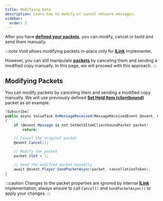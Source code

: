 ```yaml
---
title: Modifying Data
description: Learn how to modify or cancel network messages.
sidebar:
  order: 2
---
```


After you have [**defined your packets**](/developing-plugins/network/packets), you can modify, cancel or build and send them manually.

:::note
Void allows modifying packets in-place only for [**ILink**](/developing-plugins/network/links) implementer.

However, you can still manipulate [**packets**](/developing-plugins/network/packets) by canceling them and sending a modified copy manually.
In this page, we will proceed with this approach.
:::

## Modifying Packets
You can modify packets by canceling them and sending a modified copy manually.
We will use previously defined [**Set Held Item (clientbound)**](/developing-plugins/network/packets#defining-packets) packet as an example.
```csharp
[Subscribe]
public async ValueTask OnMessageReceived(MessageReceivedEvent @event, CancellationToken cancellationToken)
{
	if (@event.Message is not SetHeldItemClientboundPacket packet)
		return;

	// Cancel the original packet
	@event.Cancel();

	// Modify the packet
	packet.Slot = 1;

	// Send the modified packet manually
	await @event.Player.SendPacketAsync(packet, cancellationToken);
}
```

:::caution
Changes to the packet properties are ignored by internal [**ILink**](/developing-plugins/network/links) implementation, always ensure to call `Cancel()` and `SendPacketAsync()` to apply your changes.
:::